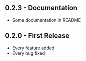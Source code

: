 ## 0.2.3 - Documentation
* Some documentation in README

## 0.2.0 - First Release
* Every feature added
* Every bug fixed
